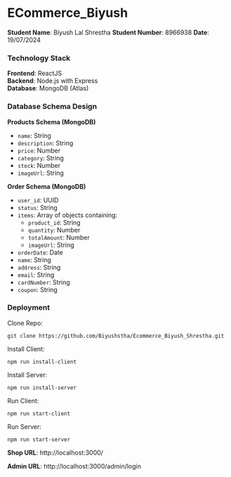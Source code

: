 # ECommerce_Biyush

**Student Name**: Biyush Lal Shrestha
**Student Number**: 8966938
**Date**: 19/07/2024

### Technology Stack

**Frontend**: ReactJS  
**Backend**: Node.js with Express  
**Database**: MongoDB (Atlas)


### Database Schema Design

**Products Schema (MongoDB)**

- `name`: String
- `description`: String
- `price`: Number
- `category`: String
- `stock`: Number
- `imageUrl`: String

**Order Schema (MongoDB)**
- `user_id`: UUID
- `status`: String
- `items`: Array of objects containing:
  - `product_id`: String
  - `quantity`: Number
  - `totalAmount`: Number
  - `imageUrl`: String  
- `orderDate`: Date
- `name`: String
- `address`: String
- `email`: String
- `cardNumber`: String
- `coupon`: String


### Deployment

Clone Repo:
````
git clone https://github.com/Biyushstha/Ecommerce_Biyush_Shrestha.git
````

Install Client:
````
npm run install-client
````
Install Server:
````
npm run install-server
````
Run Client:
````
npm run start-client
````
Run Server:
````
npm run start-server
````

**Shop URL**: http://localhost:3000/

**Admin URL**: http://localhost:3000/admin/login
